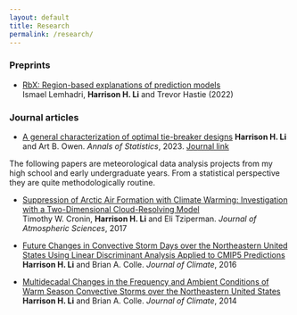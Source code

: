 ```yaml
---
layout: default
title: Research
permalink: /research/
---
```


### Preprints

- [RbX: Region-based explanations of prediction models](https://arxiv.org/abs/2210.08721)\
Ismael Lemhadri, **Harrison H. Li** and Trevor Hastie (2022)

### Journal articles

- [A general characterization of optimal tie-breaker designs](https://hli90722.github.io/pdfs/AOS2275.pdf)
**Harrison H. Li** and Art B. Owen. *Annals of Statistics*, 2023. [Journal link](https://projecteuclid.org/journals/annals-of-statistics/volume-51/issue-3/A-general-characterization-of-optimal-tie-breaker-designs/10.1214/23-AOS2275.short)

The following papers are meteorological data analysis projects from my high school and early undergraduate years. From a statistical perspective they are quite methodologically routine.

- [Suppression of Arctic Air Formation with Climate Warming: Investigation with a Two-Dimensional Cloud-Resolving Model](https://journals.ametsoc.org/view/journals/atsc/74/9/jas-d-16-0193.1.xml)\
Timothy W. Cronin, **Harrison H. Li** and Eli Tziperman. *Journal of Atmospheric Sciences*, 2017

- [Future Changes in Convective Storm Days over the Northeastern United States Using Linear Discriminant Analysis Applied to CMIP5 Predictions](https://journals.ametsoc.org/view/journals/clim/29/12/jcli-d-14-00831.1.xml)\
**Harrison H. Li** and Brian A. Colle. *Journal of Climate*, 2016

- [Multidecadal Changes in the Frequency and Ambient Conditions of Warm Season Convective Storms over the Northeastern United States](https://journals.ametsoc.org/view/journals/clim/27/19/jcli-d-13-00785.1.xml)\
**Harrison H. Li** and Brian A. Colle. *Journal of Climate*, 2014











